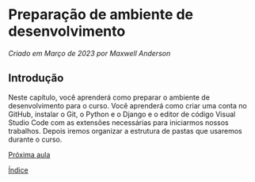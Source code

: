 # Preparação de ambiente de desenvolvimento
*Criado em Março de 2023 por Maxwell Anderson*

## Introdução

Neste capítulo, você aprenderá como preparar o ambiente de desenvolvimento para o curso. Você aprenderá como criar uma conta no GitHub, instalar o Git, o Python e o Django e o editor de código Visual Studio Code com as extensões necessárias para iniciarmos nossos trabalhos. Depois iremos organizar a estrutura de pastas que usaremos durante o curso.

[Próxima aula](01.%20Criando%20uma%20conta%20no%20GitHub.md)

[Índice](../README.md)